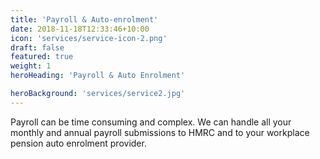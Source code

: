 ```yaml
---
title: 'Payroll & Auto-enrolment'
date: 2018-11-18T12:33:46+10:00
icon: 'services/service-icon-2.png'
draft: false
featured: true
weight: 1
heroHeading: 'Payroll & Auto Enrolment'

heroBackground: 'services/service2.jpg'
---
```


Payroll can be time consuming and complex. We can handle all your monthly and annual payroll submissions to HMRC and to your workplace pension auto enrolment provider. 
